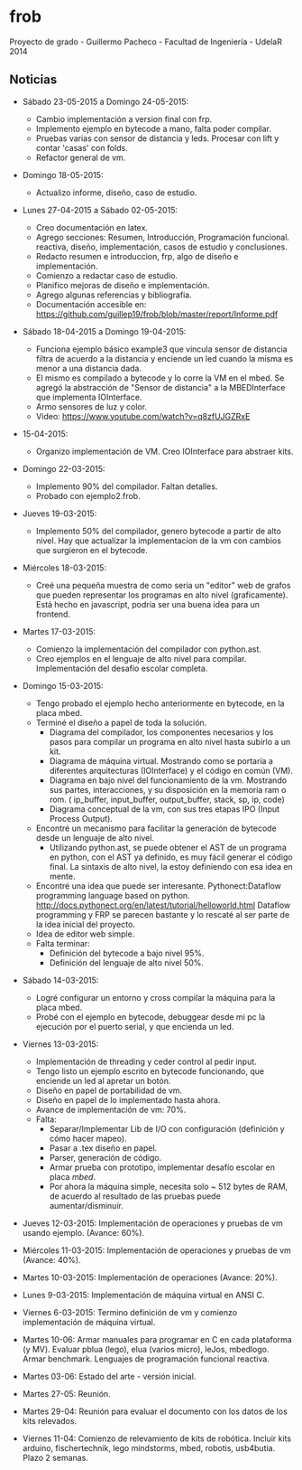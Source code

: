 frob
====

Proyecto de grado - Guillermo Pacheco - Facultad de Ingeniería - UdelaR
2014

Noticias
--------

* Sábado 23-05-2015 a Domingo 24-05-2015:
  - Cambio implementación a version final con frp.
  - Implemento ejemplo en bytecode a mano, falta poder compilar.
  - Pruebas varias con sensor de distancia y leds. Procesar con
    lift y contar 'casas' con folds.
  - Refactor general de vm.
* Domingo 18-05-2015:
  - Actualizo informe, diseño, caso de estudio.
* Lunes 27-04-2015 a Sábado 02-05-2015:
  - Creo documentación en latex.
  - Agrego secciones: Resumen, Introducción, Programación funcional.
    reactiva, diseño, implementación, casos de estudio y conclusiones.
  - Redacto resumen e introduccion, frp, algo de diseño e implementación.
  - Comienzo a redactar caso de estudio.
  - Planifico mejoras de diseño e implementación.
  - Agrego algunas referencias y bibliografia.
  - Documentación accesible en: https://github.com/guillep19/frob/blob/master/report/Informe.pdf
* Sábado 18-04-2015 a Domingo 19-04-2015:
  - Funciona ejemplo básico example3 que vincula sensor de distancia
    filtra de acuerdo a la distancia y enciende un led cuando la misma
    es menor a una distancia dada.
  - El mismo es compilado a bytecode y lo corre la VM en el mbed. Se 
    agregó la abstracción de "Sensor de distancia" a la MBEDInterface
    que implementa IOInterface.
  - Armo sensores de luz y color.
  - Video: https://www.youtube.com/watch?v=q8zfUJGZRxE
* 15-04-2015:
  - Organizo implementación de VM. Creo IOInterface para abstraer kits.
* Domingo 22-03-2015:
  - Implemento 90% del compilador. Faltan detalles.
  - Probado con ejemplo2.frob.
* Jueves 19-03-2015:
  - Implemento 50% del compilador, genero bytecode a partir de alto nivel.
    Hay que actualizar la
    implementacion de la vm con cambios que surgieron en el bytecode.
* Miércoles 18-03-2015:
  - Creé una pequeña muestra de como sería un "editor" web de grafos que
    pueden representar los programas en alto nivel (graficamente).
    Está hecho en javascript, podría ser una buena idea para un frontend.
* Martes 17-03-2015:
  - Comienzo la implementación del compilador con python.ast.
  - Creo ejemplos en el lenguaje de alto nivel para compilar. Implementación
    del desafío escolar completa.
* Domingo 15-03-2015:
  - Tengo probado el ejemplo hecho anteriormente en bytecode, en la placa mbed.
  - Terminé el diseño a papel de toda la solución.
    * Diagrama del compilador, los componentes necesarios y los pasos para compilar un programa en alto nivel hasta subirlo a un kit.
    * Diagrama de máquina virtual. Mostrando como se portaría a diferentes arquitecturas (IOInterface) y el código en común (VM).
    * Diagrama en bajo nivel del funcionamiento de la vm. Mostrando sus partes, interacciones, y su disposición en la memoria ram o rom. (
      ip_buffer, input_buffer, output_buffer, stack, sp, ip, code)
    * Diagrama conceptual de la vm, con sus tres etapas IPO (Input Process Output).
  - Encontré un mecanismo para facilitar la generación de bytecode desde un lenguaje de alto nivel.
    * Utilizando python.ast, se puede obtener el AST de un programa en python, con el AST ya definido, es muy fácil generar
      el código final. La sintaxis de alto nivel, la estoy definiendo con esa idea en mente.
  - Encontré una idea que puede ser interesante. Pythonect:Dataflow programming language based on python. 
    http://docs.pythonect.org/en/latest/tutorial/helloworld.html
    Dataflow programming y FRP se parecen bastante y lo rescaté al ser parte de la idea inicial del proyecto.
  - Idea de editor web simple.
  - Falta terminar:
    * Definición del bytecode a bajo nivel 95%.
    * Definición del lenguaje de alto nivel 50%.

* Sábado 14-03-2015:
  - Logré configurar un entorno y cross compilar la máquina para la placa mbed.
  - Probé con el ejemplo en bytecode, debuggear desde mi pc la ejecución por
    el puerto serial, y que encienda un led.

* Viernes 13-03-2015:
  - Implementación de threading y ceder control al pedir input.
  - Tengo listo un ejemplo escrito en bytecode funcionando, que enciende un led al apretar un botón.
  - Diseño en papel de portabilidad de vm.
  - Diseño en papel de lo implementado hasta ahora.
  - Avance de implementación de vm: 70%.
  - Falta:
    * Separar/Implementar Lib de I/O con configuración (definición y cómo hacer mapeo).
    * Pasar a .tex diseño en papel.
    * Parser, generación de código.
    * Armar prueba con prototipo, implementar desafío escolar en placa *mbed*.
    * Por ahora la máquina simple, necesita solo ~ 512 bytes de RAM, de acuerdo al resultado de las pruebas puede aumentar/disminuír.

* Jueves 12-03-2015:
  Implementación de operaciones y pruebas de vm usando ejemplo. (Avance: 60%).

* Miércoles 11-03-2015:
  Implementación de operaciones y pruebas de vm (Avance: 40%).

* Martes 10-03-2015:
  Implementación de operaciones (Avance: 20%).

* Lunes 9-03-2015:
  Implementación de máquina virtual en ANSI C.

* Viernes 6-03-2015:
  Termino definición de vm y comienzo implementación de máquina virtual.

* Martes 10-06:
  Armar manuales para programar en C en cada plataforma (y MV).
  Evaluar pblua (lego), elua (varios micro), leJos, mbedlogo. Armar benchmark.
  Lenguajes de programación funcional reactiva.

* Martes 03-06:
  Estado del arte - versión inicial.

* Martes 27-05: 
  Reunión.

* Martes 29-04:
  Reunión para evaluar el documento con los datos de los kits relevados.

* Viernes 11-04:
  Comienzo de relevamiento de kits de robótica. Incluir kits
  arduino, fischertechnik, lego mindstorms, mbed, robotis, usb4butia.
  Plazo 2 semanas.
